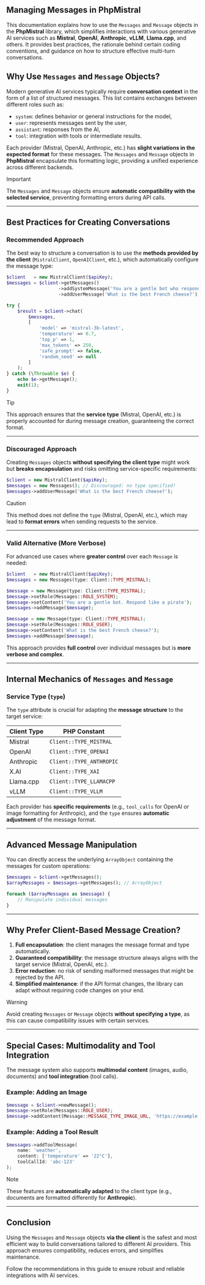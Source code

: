 
## Managing Messages in PhpMistral

This documentation explains how to use the `Messages` and `Message` objects in the **PhpMistral** library, which simplifies interactions with various generative AI services such as **Mistral**, **OpenAI**, **Anthropic**, **vLLM**, **Llama.cpp**, and others. It provides best practices, the rationale behind certain coding conventions, and guidance on how to structure effective multi-turn conversations.

## Why Use `Messages` and `Message` Objects?

Modern generative AI services typically require **conversation context** in the form of a list of structured messages. This list contains exchanges between different roles such as:
- `system`: defines behavior or general instructions for the model,
- `user`: represents messages sent by the user,
- `assistant`: responses from the AI,
- `tool`: integration with tools or intermediate results.

Each provider (Mistral, OpenAI, Anthropic, etc.) has **slight variations in the expected format** for these messages. The `Messages` and `Message` objects in **PhpMistral** encapsulate this formatting logic, providing a unified experience across different backends.

> [!IMPORTANT]
> The `Messages` and `Message` objects ensure **automatic compatibility with the selected service**, preventing formatting errors during API calls.

---

## Best Practices for Creating Conversations

### Recommended Approach

The best way to structure a conversation is to use the **methods provided by the client** (`MistralClient`, `OpenAIClient`, etc.), which automatically configure the message type:

```php
$client   = new MistralClient($apiKey);
$messages = $client->getMessages()
                   ->addSystemMessage('You are a gentle bot who respond like a pirate')
                   ->addUserMessage('What is the best French cheese?');

try {
    $result = $client->chat(
        $messages,
        [
            'model' => 'mistral-3b-latest',
            'temperature' => 0.7,
            'top_p' => 1,
            'max_tokens' => 250,
            'safe_prompt' => false,
            'random_seed' => null
        ]
    );
} catch (\Throwable $e) {
    echo $e->getMessage();
    exit(1);
}
```

> [!TIP]
> This approach ensures that the **service type** (Mistral, OpenAI, etc.) is properly accounted for during message creation, guaranteeing the correct format.

---

### Discouraged Approach

Creating `Messages` objects **without specifying the client type** might work but **breaks encapsulation** and risks omitting service-specific requirements:

```php
$client = new MistralClient($apiKey);
$messages = new Messages(); // Discouraged: no type specified!
$messages->addUserMessage('What is the best French cheese?');
```

> [!CAUTION]
> This method does not define the `type` (Mistral, OpenAI, etc.), which may lead to **format errors** when sending requests to the service.

---

### Valid Alternative (More Verbose)

For advanced use cases where **greater control** over each `Message` is needed:

```php
$client   = new MistralClient($apiKey);
$messages = new Messages(type: Client::TYPE_MISTRAL);

$message = new Message(type: Client::TYPE_MISTRAL);
$message->setRole(Messages::ROLE_SYSTEM);
$message->setContent('You are a gentle bot. Respond like a pirate');
$messages->addMessage($message);

$message = new Message(type: Client::TYPE_MISTRAL);
$message->setRole(Messages::ROLE_USER);
$message->setContent('What is the best French cheese?');
$messages->addMessage($message);
```

This approach provides **full control** over individual messages but is **more verbose and complex**.

---

## Internal Mechanics of `Messages` and `Message`

### Service Type (`type`)

The `type` attribute is crucial for adapting the **message structure** to the target service:

| Client Type           | PHP Constant            |
|-----------------------|-------------------------|
| Mistral               | `Client::TYPE_MISTRAL`  |
| OpenAI                | `Client::TYPE_OPENAI`   |
| Anthropic             | `Client::TYPE_ANTHROPIC`|
| X.AI                  | `Client::TYPE_XAI`      |
| Llama.cpp             | `Client::TYPE_LLAMACPP` |
| vLLM                  | `Client::TYPE_VLLM`     |

Each provider has **specific requirements** (e.g., `tool_calls` for OpenAI or image formatting for Anthropic), and the `type` ensures **automatic adjustment** of the message format.

---

## Advanced Message Manipulation

You can directly access the underlying `ArrayObject` containing the messages for custom operations:

```php
$messages = $client->getMessages();
$arrayMessages = $messages->getMessages(); // ArrayObject

foreach ($arrayMessages as $message) {
    // Manipulate individual messages
}
```

---

## Why Prefer Client-Based Message Creation?

1. **Full encapsulation**: the client manages the message format and type automatically.
2. **Guaranteed compatibility**: the message structure always aligns with the target service (Mistral, OpenAI, etc.).
3. **Error reduction**: no risk of sending malformed messages that might be rejected by the API.
4. **Simplified maintenance**: if the API format changes, the library can adapt without requiring code changes on your end.

> [!WARNING]
> Avoid creating `Messages` or `Message` objects **without specifying a type**, as this can cause compatibility issues with certain services.

---

## Special Cases: Multimodality and Tool Integration

The message system also supports **multimodal content** (images, audio, documents) and **tool integration** (tool calls).

### Example: Adding an Image

```php
$message = $client->newMessage();
$message->setRole(Messages::ROLE_USER);
$message->addContent(Message::MESSAGE_TYPE_IMAGE_URL, 'https://example.com/image.jpg');
```

### Example: Adding a Tool Result

```php
$messages->addToolMessage(
    name: 'weather',
    content: ['temperature' => '22°C'],
    toolCallId: 'abc-123'
);
```

> [!NOTE]
> These features are **automatically adapted** to the client type (e.g., documents are formatted differently for **Anthropic**).

---

## Conclusion

Using the `Messages` and `Message` objects **via the client** is the safest and most efficient way to build conversations tailored to different AI providers. This approach ensures compatibility, reduces errors, and simplifies maintenance.

Follow the recommendations in this guide to ensure robust and reliable integrations with AI services.
